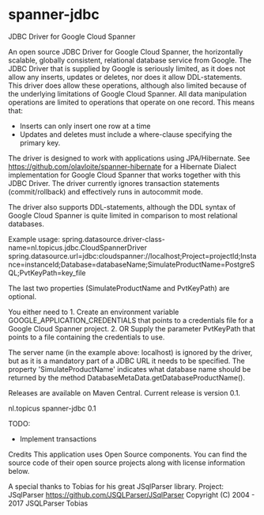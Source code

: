 # spanner-jdbc
JDBC Driver for Google Cloud Spanner

An open source JDBC Driver for Google Cloud Spanner, the horizontally scalable, globally consistent, relational database service from Google. The JDBC Driver that is supplied by Google is seriously limited, as it does not allow any inserts, updates or deletes, nor does it allow DDL-statements. This driver does allow these operations, although also limited because of the underlying limitations of Google Cloud Spanner. All data manipulation operations are limited to operations that operate on one record. This means that:
* Inserts can only insert one row at a time
* Updates and deletes must include a where-clause specifying the primary key.

The driver is designed to work with applications using JPA/Hibernate. See https://github.com/olavloite/spanner-hibernate for a Hibernate Dialect implementation for Google Cloud Spanner that works together with this JDBC Driver.
The driver currently ignores transaction statements (commit/rollback) and effectively runs in autocommit mode.

The driver also supports DDL-statements, although the DDL syntax of Google Cloud Spanner is quite limited in comparison to most relational databases.

Example usage:
spring.datasource.driver-class-name=nl.topicus.jdbc.CloudSpannerDriver
spring.datasource.url=jdbc:cloudspanner://localhost;Project=projectId;Instance=instanceId;Database=databaseName;SimulateProductName=PostgreSQL;PvtKeyPath=key_file

The last two properties (SimulateProductName and PvtKeyPath) are optional.

You either need to
	1. Create an environment variable GOOGLE_APPLICATION_CREDENTIALS that points to a credentials file for a Google Cloud 	Spanner project.
	2. OR Supply the parameter PvtKeyPath that points to a file containing the credentials to use.

The server name (in the example above: localhost) is ignored by the driver, but as it is a mandatory part of a JDBC URL it needs to be specified.
The property 'SimulateProductName' indicates what database name should be returned by the method DatabaseMetaData.getDatabaseProductName().

Releases are available on Maven Central. Current release is version 0.1.

<dependency>
	<groupId>nl.topicus</groupId>
	<artifactId>spanner-jdbc</artifactId>
	<version>0.1</version>
</dependency>


TODO:
* Implement transactions


Credits
This application uses Open Source components. You can find the source code of their open source projects along with license information below.

A special thanks to Tobias for his great JSqlParser library.
Project: JSqlParser https://github.com/JSQLParser/JSqlParser 
Copyright (C) 2004 - 2017 JSQLParser Tobias

